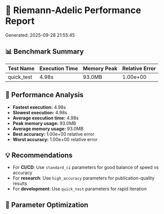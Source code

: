 # 🧮 Riemann-Adelic Performance Report
Generated: 2025-09-28 21:55:45

## 📊 Benchmark Summary

| Test Name | Execution Time | Memory Peak | Relative Error |
|-----------|----------------|-------------|----------------|
| quick_test | 4.98s | 93.0MB | 1.00e+00 |

## 🎯 Performance Analysis

- **Fastest execution:** 4.98s
- **Slowest execution:** 4.98s
- **Average execution time:** 4.98s
- **Peak memory usage:** 93.0MB
- **Average memory usage:** 93.0MB
- **Best accuracy:** 1.00e+00 relative error
- **Worst accuracy:** 1.00e+00 relative error

## 💡 Recommendations

- For **CI/CD**: Use `standard_ci` parameters for good balance of speed vs accuracy
- For **research**: Use `high_accuracy` parameters for publication-quality results
- For **development**: Use `quick_test` parameters for rapid iteration

## 🔧 Parameter Optimization
